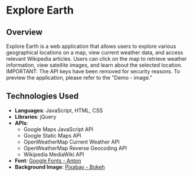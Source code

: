 # Explore Earth

## Overview
Explore Earth is a web application that allows users to explore various geographical locations on a map, view current weather data, and access relevant Wikipedia articles. Users can click on the map to retrieve weather information, view satellite images, and learn about the selected location.
IMPORTANT: The API keys have been removed for security reasons. To preview the application, please refer to the "Demo - image."

## Technologies Used
- **Languages**: JavaScript, HTML, CSS
- **Libraries**: jQuery
- **APIs**:
  - Google Maps JavaScript API
  - Google Static Maps API
  - OpenWeatherMap Current Weather API
  - OpenWeatherMap Reverse Geocoding API
  - Wikipedia MediaWiki API
- **Font**: [Google Fonts - Anton](https://fonts.googleapis.com/css?family=Anton)
- **Background Image**: [Pixabay - Bokeh](https://cdn.pixabay.com/photo/2016/02/19/10/50/bokeh-1209432_960_720.jpg)
